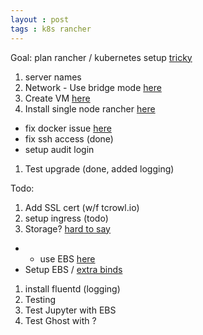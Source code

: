 ```yaml
---
layout : post
tags : k8s rancher
---
```

Goal:  plan rancher / kubernetes setup [tricky](https://thenewstack.io/7-key-considerations-for-kubernetes-in-production/)

1. server names
1. Network - Use bridge mode [here]( https://fabianlee.org/2019/04/01/kvm-creating-a-bridged-network-with-netplan-on-ubuntu-bionic/)
1. Create VM [here](https://www.cyberciti.biz/faq/how-to-install-kvm-on-centos-7-rhel-7-headless-server/)
1. Install single node rancher [here](https://rancher.com/docs/rancher/v2.x/en/installation/single-node/single-node-install-external-lb/)
* fix docker issue [here](https://serverfault.com/questions/972551/kvm-guest-and-docker-cannot-connect-to-each-other)
* fix ssh access (done)
* setup audit login
1. Test upgrade (done, added logging)


Todo:
1. Add SSL cert (w/f tcrowl.io)
1. setup ingress (todo)
1. Storage?  [hard to say](https://medium.com/vescloud/kubernetes-storage-performance-comparison-9e993cb27271)
*  - use EBS [here](https://blog.mayadata.io/openebs/running-openebs-on-custom-rancher-cluster)
* Setup EBS / [extra binds](https://rancher.com/docs/rke/latest/en/config-options/services/services-extras/)
1. install fluentd (logging)
1. Testing
1. Test Jupyter with EBS
1. Test Ghost with ?
